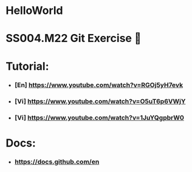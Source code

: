 # HelloWorld
# SS004.M22 Git Exercise 🦥
# Tutorial:
+ ### [En] https://www.youtube.com/watch?v=RGOj5yH7evk 
+ ### [Vi] https://www.youtube.com/watch?v=O5uT6p6VWjY
+ ### [Vi] https://www.youtube.com/watch?v=1JuYQgpbrW0
# Docs:
+ ### https://docs.github.com/en
